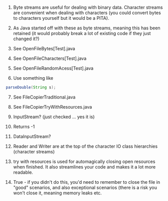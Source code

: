   1. Byte streams are useful for dealing with binary data. Character streams are convenient when dealing with characters (you could convert bytes to characters yourself but it would be a PITA).
  
  2. As Java started off with these as byte streams, meaning this has been retained (it would probably break a lot of existing code if they just changed it?)
  
  3. See OpenFileBytes[Test].java  
  
  4. See OpenFileCharacters[Test].java
  
  5. See OpenFileRandomAcess[Test].java
  
  6. Use something like 
  ```java
  parseDouble(String s);
  ```
  
  7. See FileCopierTraditional.java
  
  8. See FileCopierTryWithResources.java
  
  9. InputStream? (just checked ... yes it is)
  
  10. Returns -1
  
  11. DataInputStream?
  
  12. Reader and Writer are at the top of the character IO class hierarchies (character streams)
  
  13. try with resources is used for automagically closing open resources when finished. It also streamlines your code and makes it a lot more readable.
  
  14. True - if you didn't do this, you'd need to remember to close the file in "good" scenarios, and also exceptional scenarios (there is a risk you won't close it, meaning memory leaks etc.